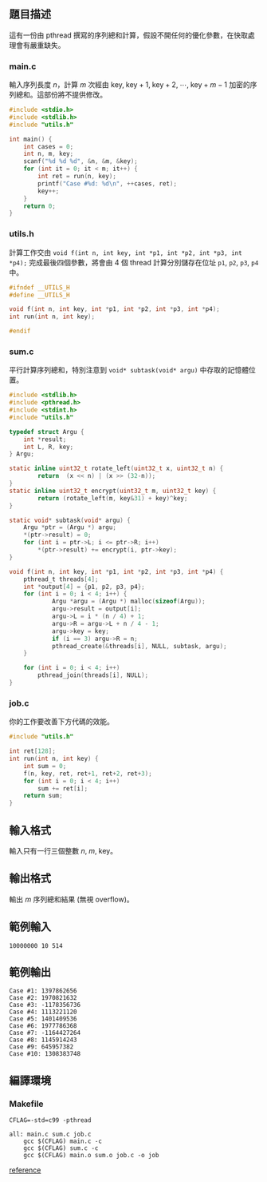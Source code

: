 ## 題目描述 ##

這有一份由 pthread 撰寫的序列總和計算，假設不開任何的優化參數，在快取處理會有嚴重缺失。

### main.c ###

輸入序列長度 $n$，計算 $m$ 次經由 $\text{key}, \; \text{key} + 1, \; \text{key} + 2, \; \cdots, \; \text{key} + m-1$ 加密的序列總和。這部份將不提供修改。

```c
#include <stdio.h>
#include <stdlib.h>
#include "utils.h"

int main() {
    int cases = 0;
    int n, m, key;
    scanf("%d %d %d", &n, &m, &key);
    for (int it = 0; it < m; it++) {
        int ret = run(n, key);
        printf("Case #%d: %d\n", ++cases, ret);
        key++;
    }
    return 0;
}
```

### utils.h ###

計算工作交由 `void f(int n, int key, int *p1, int *p2, int *p3, int *p4);` 完成最後四個參數，將會由 4 個 thread 計算分別儲存在位址 `p1`, `p2`, `p3`, `p4` 中。

```c
#ifndef __UTILS_H
#define __UTILS_H

void f(int n, int key, int *p1, int *p2, int *p3, int *p4);
int run(int n, int key);

#endif
```

### sum.c ###

平行計算序列總和，特別注意到 `void* subtask(void* argu)` 中存取的記憶體位置。

```c
#include <stdlib.h>
#include <pthread.h>
#include <stdint.h>
#include "utils.h"

typedef struct Argu {
    int *result;
    int L, R, key;
} Argu;

static inline uint32_t rotate_left(uint32_t x, uint32_t n) {
        return  (x << n) | (x >> (32-n));
}
static inline uint32_t encrypt(uint32_t m, uint32_t key) {
        return (rotate_left(m, key&31) + key)^key;
}

static void* subtask(void* argu) {
    Argu *ptr = (Argu *) argu;
    *(ptr->result) = 0;
    for (int i = ptr->L; i <= ptr->R; i++)
        *(ptr->result) += encrypt(i, ptr->key);
}

void f(int n, int key, int *p1, int *p2, int *p3, int *p4) {
    pthread_t threads[4];
    int *output[4] = {p1, p2, p3, p4};
    for (int i = 0; i < 4; i++) {
            Argu *argu = (Argu *) malloc(sizeof(Argu));
            argu->result = output[i];
            argu->L = i * (n / 4) + 1;
            argu->R = argu->L + n / 4 - 1;
            argu->key = key;
            if (i == 3) argu->R = n;
            pthread_create(&threads[i], NULL, subtask, argu);
    }

    for (int i = 0; i < 4; i++)
        pthread_join(threads[i], NULL);
}
```

### job.c ###

你的工作要改善下方代碼的效能。

```c
#include "utils.h"

int ret[128];
int run(int n, int key) {
    int sum = 0;
    f(n, key, ret, ret+1, ret+2, ret+3);
    for (int i = 0; i < 4; i++)
        sum += ret[i];
    return sum;
}
```

## 輸入格式 ##

輸入只有一行三個整數 $n, \; m, \; \text{key}$。

## 輸出格式 ##

輸出 $m$ 序列總和結果 (無視 overflow)。

## 範例輸入 ##

```
10000000 10 514
```

## 範例輸出 ##

```
Case #1: 1397862656
Case #2: 1970821632
Case #3: -1178356736
Case #4: 1113221120
Case #5: 1401409536
Case #6: 1977786368
Case #7: -1164427264
Case #8: 1145914243
Case #9: 645957382
Case #10: 1308383748
```

## 編譯環境 ##

### Makefile ###
```
CFLAG=-std=c99 -pthread

all: main.c sum.c job.c
    gcc $(CFLAG) main.c -c
    gcc $(CFLAG) sum.c -c
    gcc $(CFLAG) main.o sum.o job.c -o job
```

[reference](https://github.com/joaquintides/usingstdcpp2015/blob/master/Mind%20the%20cache.pdf)